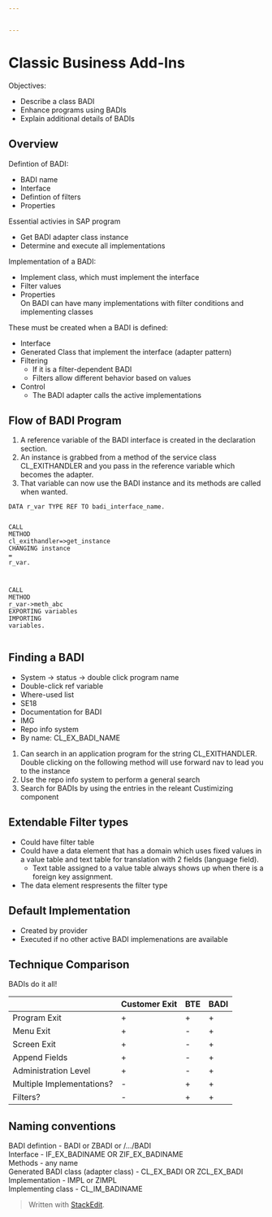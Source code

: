 ```yaml
---


---
```


<h1 id="classic-business-add-ins">Classic Business Add-Ins</h1>
<p>Objectives:</p>
<ul>
<li>Describe a class BADI</li>
<li>Enhance programs using BADIs</li>
<li>Explain additional details of BADIs</li>
</ul>
<h2 id="overview">Overview</h2>
<p>Defintion of BADI:</p>
<ul>
<li>BADI name</li>
<li>Interface</li>
<li>Defintion of filters</li>
<li>Properties</li>
</ul>
<p>Essential activies in SAP program</p>
<ul>
<li>Get BADI adapter class instance</li>
<li>Determine and execute all implementations</li>
</ul>
<p>Implementation of a BADI:</p>
<ul>
<li>Implement class, which must implement the interface</li>
<li>Filter values</li>
<li>Properties<br>
On BADI can have many implementations with filter conditions and implementing classes</li>
</ul>
<p>These must be created when a BADI is defined:</p>
<ul>
<li>Interface</li>
<li>Generated Class that implement the interface (adapter pattern)</li>
<li>Filtering
<ul>
<li>If it is a filter-dependent BADI</li>
<li>Filters allow different behavior based on values</li>
</ul>
</li>
<li>Control
<ul>
<li>The BADI adapter calls the active implementations</li>
</ul>
</li>
</ul>
<h2 id="flow-of-badi-program">Flow of BADI Program</h2>
<ol>
<li>A reference variable of the BADI interface is created in the declaration section.</li>
<li>An instance is grabbed from a method of the service class CL_EXITHANDLER and you pass in the reference variable which becomes the adapter.</li>
<li>That variable can now use the BADI instance and its methods are called when wanted.</li>
</ol>
<pre class=" language-abap"><code class="prism  language-abap"><span class="token keyword">DATA</span> r_var <span class="token keyword">TYPE</span> <span class="token keyword">REF</span> <span class="token keyword">TO</span> badi_interface_name<span class="token punctuation">.</span>

<span class="token keyword">CALL</span> <span class="token keyword">METHOD</span> cl_exithandler<span class="token token-operator punctuation">=&gt;</span>get_instance
	<span class="token keyword">CHANGING</span> instance <span class="token operator">=</span> r_var<span class="token punctuation">.</span>

<span class="token keyword">CALL</span> <span class="token keyword">METHOD</span> r_var<span class="token token-operator punctuation">-&gt;</span>meth_abc
	<span class="token keyword">EXPORTING</span> variables
	<span class="token keyword">IMPORTING</span> variables<span class="token punctuation">.</span>
</code></pre>
<h2 id="finding-a-badi">Finding a BADI</h2>
<ul>
<li>System -&gt; status -&gt; double click program name</li>
<li>Double-click ref variable</li>
<li>Where-used list</li>
<li>SE18</li>
<li>Documentation for BADI</li>
<li>IMG</li>
<li>Repo info system</li>
<li>By name: CL_EX_BADI_NAME</li>
</ul>
<ol>
<li>Can search in an application program for the string CL_EXITHANDLER. Double clicking on the following method will use forward nav to lead you to the instance</li>
<li>Use the repo info system to perform a general search</li>
<li>Search for BADIs by using the entries in the releant Custimizing component</li>
</ol>
<h2 id="extendable-filter-types">Extendable Filter types</h2>
<ul>
<li>Could have filter table</li>
<li>Could have a data element that has a domain which uses fixed values in a value table and text table for translation with 2 fields (language field).
<ul>
<li>Text table assigned to a value table always shows up when there is a foreign key assignment.</li>
</ul>
</li>
<li>The data element respresents the filter type</li>
</ul>
<h2 id="default-implementation">Default Implementation</h2>
<ul>
<li>Created by provider</li>
<li>Executed if no other active BADI implemenations are available</li>
</ul>
<h2 id="technique-comparison">Technique Comparison</h2>
<p>BADIs do it all!</p>

<table>
<thead>
<tr>
<th></th>
<th>Customer Exit</th>
<th>BTE</th>
<th>BADI</th>
</tr>
</thead>
<tbody>
<tr>
<td>Program Exit</td>
<td>+</td>
<td>+</td>
<td>+</td>
</tr>
<tr>
<td>Menu Exit</td>
<td>+</td>
<td>-</td>
<td>+</td>
</tr>
<tr>
<td>Screen Exit</td>
<td>+</td>
<td>-</td>
<td>+</td>
</tr>
<tr>
<td>Append Fields</td>
<td>+</td>
<td>-</td>
<td>+</td>
</tr>
<tr>
<td>Administration Level</td>
<td>+</td>
<td>-</td>
<td>+</td>
</tr>
<tr>
<td>Multiple Implementations?</td>
<td>-</td>
<td>+</td>
<td>+</td>
</tr>
<tr>
<td>Filters?</td>
<td>-</td>
<td>+</td>
<td>+</td>
</tr>
</tbody>
</table><h2 id="naming-conventions">Naming conventions</h2>
<p>BADI defintion - BADI or ZBADI or /…/BADI<br>
Interface - IF_EX_BADINAME OR ZIF_EX_BADINAME<br>
Methods - any name<br>
Generated BADI class (adapter class) - CL_EX_BADI OR ZCL_EX_BADI<br>
Implementation - IMPL or ZIMPL<br>
Implementing class - CL_IM_BADINAME</p>
<blockquote>
<p>Written with <a href="https://stackedit.io/">StackEdit</a>.</p>
</blockquote>

